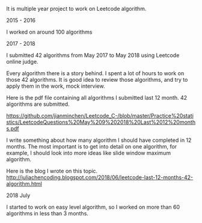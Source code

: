 
It is multiple year project to work on Leetcode algorithm. 

2015 - 2016

I worked on around 100 algorithms

2017 - 2018

I submitted 42 algorithms from May 2017 to May 2018 using Leetcode online judge. 

Every algorithm there is a story behind. I spent a lot of hours to work on those 42 algorithms. It is good idea to review those algorithms, and try to apply them in the work, mock interview.  
 
Here is the pdf file containing all algorithms I submitted last 12 month. 42 algorithms are submitted. 

https://github.com/jianminchen/Leetcode_C-/blob/master/Practice%20statistics/LeetcodeQuestions%20May%209%202018%20Last%2012%20months.pdf

I write something about how many algorithm I should have completed in 12 months. The most important is to get into detail on one algorithm, for example, I should look into more ideas like slide window maximum algorithm. 

Here is the blog I wrote on this topic. http://juliachencoding.blogspot.com/2018/06/leetcode-last-12-months-42-algorithm.html
     
2018 July

I started to work on easy level algorithm, so I worked on more than 60 algorithms in less than 3 months. 
